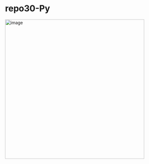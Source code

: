 # repo30-Py
<img width="457" alt="image" src="https://github.com/user-attachments/assets/a38ca871-11dd-4d88-b93b-6a1fb236ceb7">
